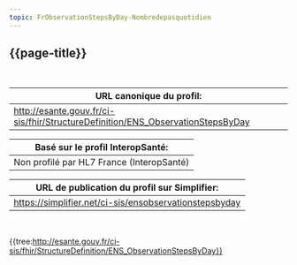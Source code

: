 ```yaml
---
topic: FrObservationStepsByDay-Nombredepasquotidien
---
```

## {{page-title}}
&nbsp;

|     URL canonique du profil:                                                           |
|----------------------------------------------------------------------------------------|
|     http://esante.gouv.fr/ci-sis/fhir/StructureDefinition/ENS_ObservationStepsByDay    |

|     Basé sur le profil InteropSanté:               |
|----------------------------------------------------|
|     Non profilé par HL7   France (InteropSanté)    |

|     URL de publication du profil sur Simplifier:              |
|---------------------------------------------------------------|
|     https://simplifier.net/ci-sis/ensobservationstepsbyday    |

&nbsp;

{{tree:http://esante.gouv.fr/ci-sis/fhir/StructureDefinition/ENS_ObservationStepsByDay}}

